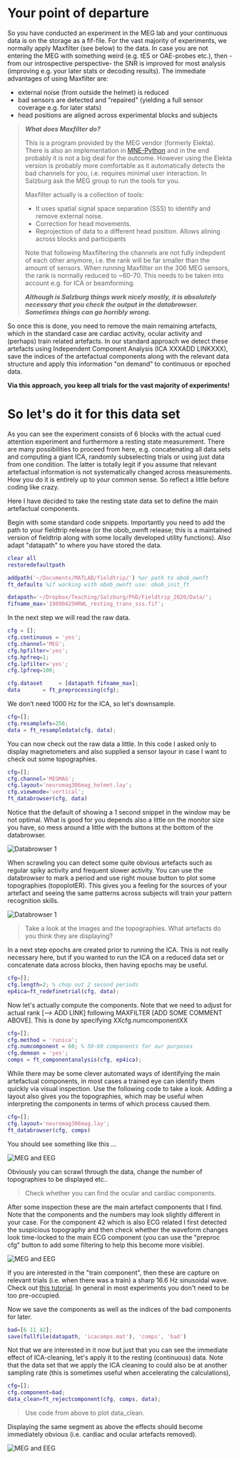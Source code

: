 

# Your point of departure

So you have conducted an experiment in the MEG lab and your continuous data is on the storage as a fif-file. For the vast majority of experiments, we normally apply Maxfilter (see below) to the data. In case you are not entering the MEG with something weird (e.g. tES or OAE-probes etc.), then -from our introspective perspective- the SNR is improved for most analysis (improving e.g. your later stats or decoding results). The immediate advantages of using Maxfilter are:

- external noise (from outside the helmet) is reduced
- bad sensors are detected and "repaired" (yielding a full sensor coverage e.g. for later stats)
- head positions are aligned across experimental blocks and subjects

> **_What does  Maxfilter do?_**
>
> This is a program provided by the MEG vendor (formerly Elekta). There is also an implementation in  [MNE-Python](https://mne.tools/dev/generated/mne.preprocessing.maxwell_filter.html) and in the end probably it is not a big deal for the outcome. However using the Elekta version is probably more comfortable as it automatically detects the bad channels for you, i.e. requires minimal user interaction. In Salzburg ask the MEG group to run the tools for you.
>
> Maxfilter actually is a collection of tools:
>
> - It uses spatial signal space separation (SSS) to identify and remove external noise.
> - Correction for head movements.
> - Reprojection of data to a different head position. Allows alining across blocks and participants
>
> Note that following Maxfiltering the channels are not fully indepdent of each other anymore, i.e. the rank will be far smaller than the amount of sensors. When running Maxfilter on the 306 MEG sensors, the rank is normally reduced to ~60-70. This needs to be taken into account e.g. for ICA or beamforming.
>
> **_Although is Salzburg things work nicely mostly, it is absolutely necessary that you check the output in the databrowser. Sometimes things can go horribly wrong._**

So once this is done, you need to remove the main remaining artefacts, which in the standard case are cardiac activity, ocular activity and (perhaps) train related artefacts. In our standard approach we detect these artefacts using Independent Component Analysis (ICA XXXADD LINKXXX), save the indices of the artefactual components along with the relevant data structure and apply this information "on demand" to continuous or epoched data. 

**Via this approach, you keep all trials for the vast majority of experiments!** 



# So let's do it for this data set

As you can see the experiment consists of 6 blocks with the actual cued attention experiment and furthermore a resting state measurement. There are many possibilities to proceed from here, e.g. concatenating all data sets and computing a giant ICA, randomly subselecting trials or using just data from one condition. The latter is totally legit if you assume that relevant artefactual information is not systematically changed across measurements. How you do it is entirely up to your common sense. So reflect a little before coding like crazy.

Here I have decided to take the resting state data set to define the main artefactual components.

Begin with some standard code snippets. Importantly you need to add the path to your fieldtrip release (or the obob_ownft release; this is a maintained version of fieldtrip along with some locally developed utility functions). Also adapt "datapath" to where you have stored the data.

```matlab
clear all
restoredefaultpath

addpath('~/Documents/MATLAB/fieldtrip/') %or path to obob_ownft
ft_defaults %if working with obob_ownft use: obob_init_ft

datapath='~/Dropbox/Teaching/Salzburg/PhD/Fieldtrip_2020/Data/';
fifname_max='19890425HRWL_resting_trans_sss.fif';
```

In the next step we will read the raw data.

```matlab
cfg = [];
cfg.continuous = 'yes';
cfg.channel='MEG';
cfg.hpfilter='yes';
cfg.hpfreq=1;
cfg.lpfilter='yes';
cfg.lpfreq=100;

cfg.dataset     = [datapath fifname_max];
data       = ft_preprocessing(cfg);
```

We don't need 1000 Hz for the ICA, so let's downsample.

```matlab
cfg=[];
cfg.resamplefs=256;
data = ft_resampledata(cfg, data);
```

 You can now check out the raw data a little. In this code I asked only to display magnetometers and also supplied a sensor layour in case I want to check out some topographies.

```matlab
cfg=[];
cfg.channel='MEGMAG';
cfg.layout='neuromag306mag_helmet.lay';
cfg.viewmode='vertical';
ft_databrowser(cfg, data)
```

Notice that the default of showing a 1 second snippet in the window may be not optimal. What is good for you depends also a little on the monitor size you have, so mess around a little with the buttons at the bottom of the databrowser.

![Databrowser 1](./images/databrowser1.jpg)

When scrawling you can detect some quite obvious artefacts such as regular spiky activity and frequent slower activity. You can use the databrowser to mark a period and use right mouse button to plot some topographies (topoplotER). This gives you a feeling for the sources of your artefact and seeing the same patterns across subjects will train your pattern recognition skills.

![Databrowser 1](./images/databrowser2.jpg)



> Take a look at the images and the topographies. What artefacts do you think they are displaying?

In a next step epochs are created prior to running the ICA. This is not really necessary here, but if you wanted to run the ICA on a reduced data set or concatenate data across blocks, then having epochs may be useful.

```matlab
cfg=[];
cfg.length=2; % chop out 2 second periods
ep4ica=ft_redefinetrial(cfg, data);
```

Now let's actually compute the components. Note that we need to adjust for actual rank [--> ADD LINK] following MAXFILTER [ADD SOME COMMENT ABOVE]. This is done by specifying XXcfg.numcomponentXX

```matlab
cfg=[];
cfg.method = 'runica';
cfg.numcomponent = 60; % 50-60 components for our purposes
cfg.demean = 'yes';
comps = ft_componentanalysis(cfg, ep4ica);
```

While there may be some clever automated ways of identifying the main artefactual components, in most cases a trained eye can identify them quickly via visual inspection. Use the following code to take a look. Adding a layout also gives you the topographies, which may be useful when interpreting the components in terms of which process caused them.

```matlab
cfg=[];
cfg.layout='neuromag306mag.lay';
ft_databrowser(cfg, comps)
```

You should see something like this ...

![MEG and EEG](./images/ICA_databrowser_1.jpg)

Obviously you can scrawl through the data, change the number of topographies to be displayed etc..

> Check whether you can find the ocular and cardiac components.

After some inspection these are the main artefact components that I find. Note that the components and the numbers may look slightly different in your case. For the component 42 which is also ECG related I first detected the suspicious topography and then check whether the waveform changes look time-locked to the main ECG component (you can use the "preproc cfg" button to add some filtering to help this become more visible). 

![MEG and EEG](./images/ICA_databrowser_2.jpg)

If you are interested in the "train component", then these are capture on relevant trials (i.e. when there was a train) a sharp 16.6 Hz sinusoidal wave. Check out [this tutorial](https://im.sbg.ac.at/display/MEG/Chapter+4c+-+Train%2C+find+the+component+automatically). In general in most experiments you don't need to be too pre-occupied. 

Now we save the components as well as the indices of the bad components for later.

```matlab
bad=[6 11 42];
save(fullfile(datapath, 'icacomps.mat'), 'comps', 'bad')
```

Not that we are interested in it now but just that you can see the immediate effect of ICA-cleaning, let's apply it to the resting (continuous) data. Note that the data set that we apply the ICA cleaning to could also be at another sampling rate (this is sometimes useful when accelerating the calculations),

```matlab
cfg=[];
cfg.component=bad;
data_clean=ft_rejectcomponent(cfg, comps, data);
```

> Use code from above to plot data_clean.

Displaying the same segment as above the effects should become immediately obvious (i.e. cardiac and ocular artefacts removed).

![MEG and EEG](./images/databrowser_cleaned.jpg)



